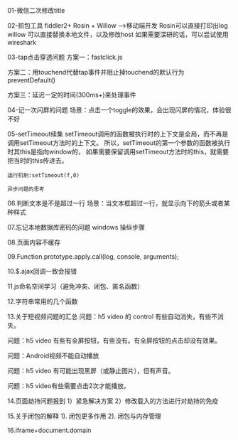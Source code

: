 01-微信二次修改title

02-抓包工具
fiddler2+ Rosin + Willow -->移动端开发
  Rosin可以直接打印出log
  willow 可以直接替换本地文件，以及修改host
    如果需要深研的话，可以尝试使用wireshark

03-tap点击穿透问题
方案一：fastclick.js

方案二：用touchend代替tap事件并阻止掉touchend的默认行为preventDefault()

方案三：延迟一定的时间(300ms+)来处理事件

04-记一次闪屏的问题
    场景：点击一个toggle的效果，会出现闪屏的情况，体验很不好

05-setTimeout续集
    setTimeout调用的函数被执行时的上下文是全局，而不再是调用setTimeout方法时的上下文。
    所以，setTimeout的第一个参数的函数被执行时其this是指向window的，
    如果需要保留调用setTimeout方法时的this，就需要把当时的this传进去。
    
    运行机制:setTimeout(f,0)

    异步问题的思考

06.判断文本是不是超过一行
    场景：当文本框超过一行，就显示向下的箭头或者某种样式
   
07.忘记本地数据库密码的问题 windows 操纵步骤
    
08.页面内容不缓存

09.Function.prototype.apply.call(log, console, arguments); 

10.$.ajax回调一致会报错
     
11.js命名空间学习（避免冲突、闭包、匿名函数）
   
12.字符串常用的几个函数
   
13.关于短视频问题的汇总
问题：h5 video 的 control 有些自动消失，有些不消失。

问题：h5 video 有些有全屏按钮，有些没有。有全屏按钮的点击却没有效果。

问题：Android视频不能自动播放

问题：h5 video 有可能出现黑屏（或静止图片），但有声音。

问题：h5 video有些需要点击2次才能播放。


14.页面劫持问题报到
    1）紧急解决方案
    2）修改载入的方法进行对劫持的免疫

15.关于闭包的解释
    1). 闭包更多作用
    2). 闭包与内存管理

   
16.iframe+document.domain

